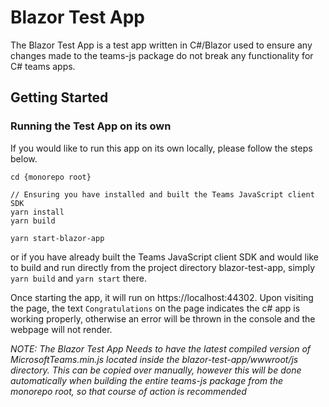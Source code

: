 # Blazor Test App

The Blazor Test App is a test app written in C#/Blazor used to ensure any changes made to the teams-js package do not break any functionality for C# teams apps.

## Getting Started

### Running the Test App on its own

If you would like to run this app on its own locally, please follow the steps below.

```
cd {monorepo root}

// Ensuring you have installed and built the Teams JavaScript client SDK
yarn install
yarn build

yarn start-blazor-app
```

or if you have already built the Teams JavaScript client SDK and would like to build and run directly from the project directory blazor-test-app, simply `yarn build` and `yarn start` there.

Once starting the app, it will run on https://localhost:44302. Upon visiting the page, the text `Congratulations` on the page indicates the c# app is working properly, otherwise an error will be thrown in the console and the webpage will not render.

_NOTE: The Blazor Test App Needs to have the latest compiled version of MicrosoftTeams.min.js located inside the blazor-test-app/wwwroot/js directory. This can be copied over manually, however this will be done automatically when building the entire teams-js package from the monorepo root, so that course of action is recommended_
